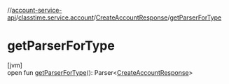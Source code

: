 //[account-service-api](../../../index.md)/[classtime.service.account](../index.md)/[CreateAccountResponse](index.md)/[getParserForType](get-parser-for-type.md)

# getParserForType

[jvm]\
open fun [getParserForType](get-parser-for-type.md)(): Parser&lt;[CreateAccountResponse](index.md)&gt;
